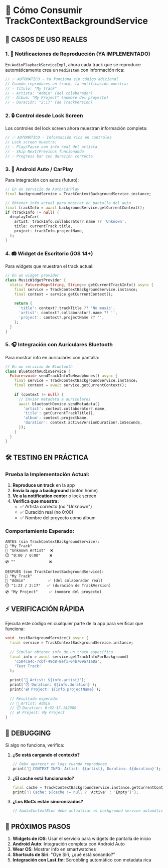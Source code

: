 # 🎵 Cómo Consumir TrackContextBackgroundService

## **🎯 CASOS DE USO REALES**

### **1. 📱 Notificaciones de Reproducción (YA IMPLEMENTADO)**

En `AudioPlaybackServiceImpl`, ahora cada track que se reproduce automáticamente crea un `MediaItem` con información rica:

```dart
// ✅ AUTOMÁTICO - Ya funciona sin código adicional
// Cuando reproduces un track, la notificación muestra:
// - Título: "My Track"
// - Artista: "Admin" (del colaborador)
// - Álbum: "My Project" (nombre del proyecto)
// - Duración: "2:17" (de TrackVersion)
```

### **2. 🔒 Control desde Lock Screen**

Los controles del lock screen ahora muestran información completa:

```dart
// ✅ AUTOMÁTICO - Información rica en controles
// Lock screen muestra:
// - Play/Pause con info real del artista
// - Skip Next/Previous funcionando
// - Progress bar con duración correcta
```

### **3. 🚗 Android Auto / CarPlay**

Para integración con autos (futuro):

```dart
// En un servicio de Auto/CarPlay
final backgroundService = TrackContextBackgroundService.instance;

// Obtener info actual para mostrar en pantalla del auto
final trackInfo = await backgroundService.getCurrentContext();
if (trackInfo != null) {
  displayInCar(
    artist: trackInfo.collaborator?.name ?? 'Unknown',
    title: currentTrack.title,
    project: trackInfo.projectName,
  );
}
```

### **4. 📻 Widget de Escritorio (iOS 14+)**

Para widgets que muestran el track actual:

```dart
// En un widget provider
class MusicWidgetProvider {
  static Future<Map<String, String>> getCurrentTrackInfo() async {
    final service = TrackContextBackgroundService.instance;
    final context = service.getCurrentContext();
    
    return {
      'title': context?.trackTitle ?? 'No music',
      'artist': context?.collaborator?.name ?? '',
      'project': context?.projectName ?? '',
    };
  }
}
```

### **5. 🎧 Integración con Auriculares Bluetooth**

Para mostrar info en auriculares con pantalla:

```dart
// En un servicio de Bluetooth
class BluetoothAudioService {
  Future<void> sendTrackInfoToHeadphones() async {
    final service = TrackContextBackgroundService.instance;
    final context = await service.getCurrentContext();
    
    if (context != null) {
      // Enviar metadata a auriculares
      await bluetoothDevice.sendMetadata({
        'artist': context.collaborator?.name,
        'title': getCurrentTrackTitle(),
        'album': context.projectName,
        'duration': context.activeVersionDuration?.inSeconds,
      });
    }
  }
}
```

## **🛠️ TESTING EN PRÁCTICA**

### **Prueba la Implementación Actual:**

1. **Reproduce un track** en la app
2. **Envía la app a background** (botón home)
3. **Ve a la notification center** o lock screen
4. **Verifica que muestra:**
   - ✅ Artista correcto (no "Unknown")
   - ✅ Duración real (no 0:00)
   - ✅ Nombre del proyecto como álbum

### **Comportamiento Esperado:**

```
ANTES (sin TrackContextBackgroundService):
📱 "My Track"
🎤 "Unknown Artist"  ❌
⏱️ "0:00 / 0:00"    ❌
💿 ""               ❌

DESPUÉS (con TrackContextBackgroundService):
📱 "My Track"
🎤 "Admin"          ✅ (del colaborador real)
⏱️ "1:23 / 2:17"   ✅ (duración de TrackVersion)
💿 "My Project"     ✅ (nombre del proyecto)
```

## **⚡ VERIFICACIÓN RÁPIDA**

Ejecuta este código en cualquier parte de la app para verificar que funciona:

```dart
void _testBackgroundService() async {
  final service = TrackContextBackgroundService.instance;
  
  // Simular obtener info de un track específico
  final info = await service.getTrackInfoForBackground(
    'c504ca4c-7cbf-49d8-8ef1-04b709a71a8a', 
    'Test Track'
  );
  
  print('🎯 Artist: ${info.artist}');
  print('⏱️ Duration: ${info.duration}');
  print('💿 Project: ${info.projectName}');
  
  // Resultado esperado:
  // 🎯 Artist: Admin
  // ⏱️ Duration: 0:02:17.142000
  // 💿 Project: My Project
}
```

## **🔧 DEBUGGING**

Si algo no funciona, verifica:

1. **¿Se está cargando el contexto?**
   ```dart
   // Debe aparecer en logs cuando reproduces
   print('🎯 CONTEXT INFO: Artist: ${artist}, Duration: ${duration}');
   ```

2. **¿El cache está funcionando?**
   ```dart
   final cache = TrackContextBackgroundService.instance.getCurrentContext();
   print('💾 Cache: ${cache != null ? 'Active' : 'Empty'}');
   ```

3. **¿Los BloCs están sincronizados?**
   ```dart
   // AudioContextBloc debe actualizar el background service automáticamente
   ```

## **🚀 PRÓXIMOS PASOS**

1. **Widgets de iOS**: Usar el servicio para widgets de pantalla de inicio
2. **Android Auto**: Integración completa con Android Auto
3. **Wear OS**: Mostrar info en smartwatches
4. **Shortcuts de Siri**: "Oye Siri, ¿qué está sonando?"
5. **Integración con Last.fm**: Scrobbling automático con metadata rica
